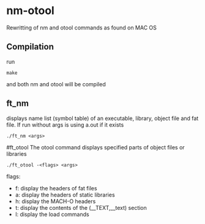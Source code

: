 # nm-otool
Rewritting of nm and otool commands as found on MAC OS

## Compilation
run
```
make
```
and both nm and otool will be compiled

## ft_nm
displays name list (symbol table) of an executable, library, object file and fat file.
If run without args is using a.out if it exists
```
./ft_nm <args>
```

#ft_otool
The otool command displays specified parts of object files or libraries
```
./ft_otool -<flags> <args> 
```
flags:
- f: display the headers of fat files
- a: display the headers of static libraries
- h: display the MACH-O headers
- t: display the contents of the (__TEXT,__text) section
- l: display the load commands
